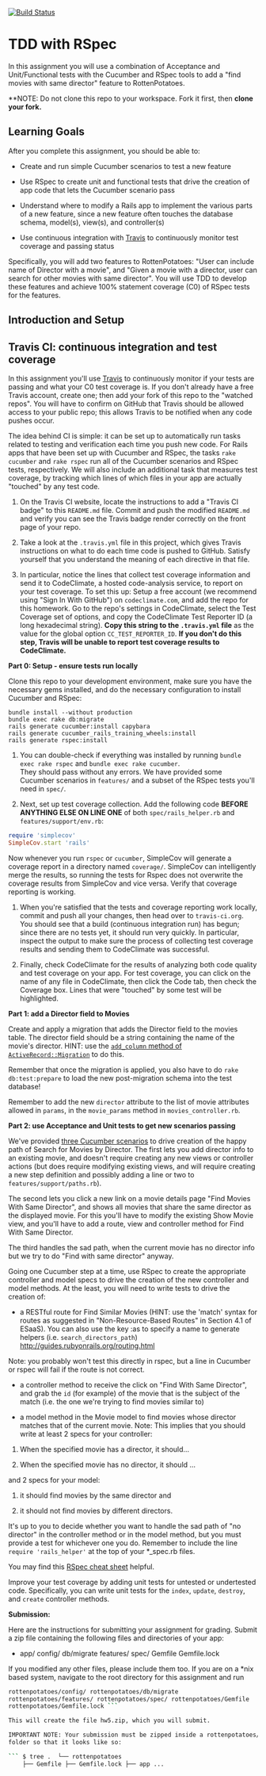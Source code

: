[![Build Status](https://travis-ci.org/jemmy-z/hw-tdd-rspec.svg?branch=master)](https://travis-ci.org/jemmy-z/hw-tdd-rspec)

# TDD with RSpec

In this assignment you will use a combination of Acceptance and
Unit/Functional 
tests with the Cucumber and RSpec tools to add a "find movies with same
director" feature to RottenPotatoes.

**NOTE: Do not clone this repo to your workspace. Fork it first, then
**clone your fork.**

Learning Goals
--------------
After you complete this assignment, you should be able to:

* Create and run simple Cucumber scenarios to test a new feature

* Use RSpec to create unit and functional tests that drive the creation
of app code that lets the Cucumber scenario pass 

* Understand where to modify a Rails app to implement the various parts
of a new feature, since a new feature often touches the database schema,
model(s), view(s), and controller(s)

* Use continuous integration with [Travis](http://travis-ci.org) to
continuously monitor test coverage and passing status

Specifically, you will add two features to RottenPotatoes: "User can
include name of Director with a movie", and "Given a movie with a
director, user can search for other movies with same director".
You will use TDD to develop these features and achieve 100% statement coverage (C0)
of RSpec tests for the features.


Introduction and Setup
----

## Travis CI: continuous integration and test coverage

In this assignment you'll use [Travis](http://travis-ci.org) to
continuously monitor if your tests are passing and what your C0 test coverage is.  If you don't already
have a free Travis account, create one; then add your fork of this
repo to the "watched repos".  You will have to confirm on GitHub that
Travis should be allowed access to your public repo; this allows Travis
to be notified when any code pushes occur.

The idea behind CI is simple: it can be set up to automatically run
tasks related to testing and verification each time you push new code.
For Rails apps that have been set up with Cucumber and RSpec, the tasks
`rake cucumber` and `rake rspec` run all of the Cucumber scenarios and
RSpec tests, respectively.  We will also include an additional task 
that measures test coverage, by tracking which lines of which files in your
app are actually "touched" by any test code.

1. On the Travis CI website, locate the instructions to add a "Travis CI
badge" to this `README.md` file.  Commit and push the modified
`README.md` and verify you can see the Travis badge render correctly on
the front page of your repo.

2. Take a look at the `.travis.yml` file in this project, which gives
Travis instructions on what to do each time code is pushed to GitHub.
Satisfy yourself that you understand the meaning of each directive in
that file.

1. In particular, notice the lines that collect test coverage information and send it to CodeClimate, a hosted
code-analysis service, to report on your test coverage.  To set this up:
Setup a free account (we recommend using "Sign In With GitHub") on `codeclimate.com`, and add the repo for this
homework.  Go to the repo's settings in CodeClimate, select the Test Coverage set of options, and
copy the CodeClimate Test Reporter ID (a long hexadecimal string).  **Copy this string to the `.travis.yml` file** as the value 
for the global option `CC_TEST_REPORTER_ID`.  **If you don't do this step, Travis will be unable to report 
test coverage results to CodeClimate.**

**Part 0: Setup - ensure tests run locally**

Clone this repo to your development environment,  make sure you have the necessary gems installed,
and do the necessary configuration to install Cucumber and RSpec:

```
bundle install --without production
bundle exec rake db:migrate
rails generate cucumber:install capybara 
rails generate cucumber_rails_training_wheels:install 
rails generate rspec:install 
```

1. You can double-check if everything was installed by running `bundle exec rake rspec` and `bundle exec rake cucumber`.  
They should pass without any errors.
We have provided some Cucumber scenarios in `features/` and a subset of
the RSpec tests you'll need in `spec/`.

1. Next, set up test coverage collection.  Add the following code **BEFORE ANYTHING ELSE ON LINE ONE** of both
`spec/rails_helper.rb` and `features/support/env.rb`:

```ruby 
require 'simplecov' 
SimpleCov.start 'rails' 
```

Now whenever you run `rspec` or `cucumber`, SimpleCov will generate a coverage report
in a directory named `coverage/`.  SimpleCov can intelligently merge the results, so running
the tests for Rspec does not overwrite the coverage results from
SimpleCov and vice versa.  Verify that coverage reporting is working.

1. When you're satisfied that the tests and coverage reporting work locally, commit and push all your changes, then head over
to `travis-ci.org`.  You should see that a build (continuous integration run) has begun; since there are no tests yet,
it should run very quickly.  In particular, inspect the output to make sure the process of collecting
test coverage results and sending them to CodeClimate was successful.

1. Finally, check CodeClimate for the results of analyzing both code quality and test coverage on your app.
For test coverage, you can click on the name of any file in CodeClimate, then click the Code tab, then check the 
Coverage box.  Lines that were "touched" by some test will be highlighted.



**Part 1: add a Director field to Movies**

Create and apply a migration that adds the Director field to the movies
table.  The director field should be a string containing the name of the
movie's director.  HINT: use the [`add_column` method of
`ActiveRecord::Migration`](http://apidock.com/rails/ActiveRecord/ConnectionAdapters/SchemaStatements/add_column)
to do this.

Remember that once the migration is applied, you also have to do `rake
db:test:prepare` to load the new post-migration schema into the test
database!

Remember to add the new `director` attribute to the list of movie
attributes allowed in `params`, in the `movie_params` method in
`movies_controller.rb`. 


**Part 2: use Acceptance and Unit tests to get new scenarios passing**

We've provided [three Cucumber scenarios](http://pastebin.com/L6FYWyV7)
to drive creation of the happy path of Search for Movies by Director.
The first lets you add director info to an existing movie, and doesn't
require creating any new views or controller actions (but does require
modifying existing views, and will require creating a new step
definition and possibly adding a line or two to
`features/support/paths.rb`).

The second lets you click a new link on a movie details page "Find
Movies With Same Director", and shows all movies that share the same
director as the displayed movie.  For this you'll have to modify the
existing Show Movie view, and you'll have to add a route, view and
controller method for Find With Same Director.

The third handles the sad path, when the current movie has no director
info but we try to do "Find with same director" anyway.

Going one Cucumber step at a time, use RSpec to create the appropriate
controller and model specs to drive the creation of the new controller
and model methods.  At the least, you will need to write tests to drive
the creation of:

* a RESTful route for Find Similar Movies (HINT: use the 'match' syntax
for routes as suggested in "Non-Resource-Based Routes" in Section 4.1 of
ESaaS). You can also use the key :as to specify a name to generate
helpers (i.e. `search_directors_path`)
http://guides.rubyonrails.org/routing.html 

Note: you probably won't test
this directly in rspec, but a line in Cucumber or rspec will fail if the
route is not correct.

* a controller method to receive the click on "Find With Same Director",
and grab the `id` (for example) of the movie that is the subject of the
match (i.e. the one we're trying to find movies similar to)

* a model method in the Movie model to find movies whose director
matches that of the current movie. Note: This implies that you should
write at least 2 specs for your controller: 

1) When the specified movie has a director, it should...  

2) When the specified movie has no director, it should ... 

and 2 specs for your model: 

1) it should find movies by the same director and 

2) it should not find movies by different directors.

It's up to you to decide whether you want to handle the sad path of "no
director" in the controller method or in the model method, but you must
provide a test for whichever one you do. Remember to include the line
`require 'rails_helper'` at the top of your *_spec.rb files.

You may find this [RSpec cheat sheet](https://devhints.io/rspec) helpful.

Improve your test coverage by adding unit tests for untested or
undertested code. Specifically, you can write unit tests for the
`index`, `update`, `destroy`, and `create` controller methods.

**Submission:**

Here are the instructions for submitting your assignment for
grading. Submit a zip file containing the following files and
directories of your app:

* app/ config/ db/migrate features/ spec/ Gemfile Gemfile.lock

If you modified any other files, please include them too. If you are on
a *nix based system, navigate to the root directory for this assignment
and run

```sh $ cd ..  $ zip -r hw5.zip rottenpotatoes/app/
rottenpotatoes/config/ rottenpotatoes/db/migrate
rottenpotatoes/features/ rottenpotatoes/spec/ rottenpotatoes/Gemfile
rottenpotatoes/Gemfile.lock ```

This will create the file hw5.zip, which you will submit.

IMPORTANT NOTE: Your submission must be zipped inside a rottenpotatoes/
folder so that it looks like so:

``` $ tree .  └── rottenpotatoes
    ├── Gemfile ├── Gemfile.lock ├── app ...
```
